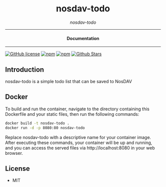 

<div align="center">  
  <h1>nosdav-todo</h1>
</div>

<div align="center">  
<i>nosdav-todo</i>
</div>

---

<div align="center">
<h4>Documentation</h4>
</div>

---

[![GitHub license](https://img.shields.io/badge/license-MIT-blue.svg)](https://github.com/nosdav.com/todo/blob/gh-pages/LICENSE)
[![npm](https://img.shields.io/npm/v/nosdav-todo)](https://npmjs.com/package/nosdav-todo)
[![npm](https://img.shields.io/npm/dw/nosdav-todo.svg)](https://npmjs.com/package/nosdav-todo)
[![Github Stars](https://img.shields.io/github/stars/nosdav/todo.svg)](https://github.com/nosdav/todo/)

## Introduction

nosdav-todo is a simple todo list that can be saved to NosDAV

## Docker

To build and run the container, navigate to the directory containing this Dockerfile and your static files, then run the following commands:

```bash
docker build -t nosdav-todo .
docker run -d -p 8080:80 nosdav-todo
```

Replace nosdav-todo with a descriptive name for your container image. After executing these commands, your container will be up and running, and you can access the served files via http://localhost:8080 in your web browser.


## License

- MIT

